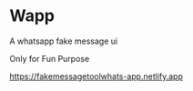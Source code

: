 # Wapp
A whatsapp fake message ui 

Only for Fun Purpose

https://fakemessagetoolwhats-app.netlify.app
